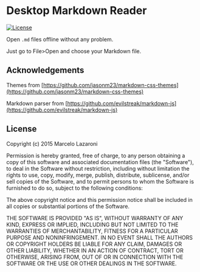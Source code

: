 # Desktop Markdown Reader
[![License](http://img.shields.io/:license-mit-blue.svg)](http://doge.mit-license.org)

Open `.md` files offline without any problem.

Just go to File>Open and choose your Markdown file.

## Acknowledgements

Themes from
[https://github.com/jasonm23/markdown-css-themes](https://github.com/jasonm23/markdown-css-themes)

Markdown parser from [https://github.com/evilstreak/markdown-js](https://github.com/evilstreak/markdown-js)


## License
Copyright (c) 2015 Marcelo Lazaroni

Permission is hereby granted, free of charge, to any person obtaining a copy of this software and associated documentation files (the "Software"), to deal in the Software without restriction, including without limitation the rights to use, copy, modify, merge, publish, distribute, sublicense, and/or sell copies of the Software, and to permit persons to whom the Software is furnished to do so, subject to the following conditions:

The above copyright notice and this permission notice shall be included in all copies or substantial portions of the Software.

THE SOFTWARE IS PROVIDED "AS IS", WITHOUT WARRANTY OF ANY KIND, EXPRESS OR IMPLIED, INCLUDING BUT NOT LIMITED TO THE WARRANTIES OF MERCHANTABILITY, FITNESS FOR A PARTICULAR PURPOSE AND NONINFRINGEMENT. IN NO EVENT SHALL THE AUTHORS OR COPYRIGHT HOLDERS BE LIABLE FOR ANY CLAIM, DAMAGES OR OTHER LIABILITY, WHETHER IN AN ACTION OF CONTRACT, TORT OR OTHERWISE, ARISING FROM, OUT OF OR IN CONNECTION WITH THE SOFTWARE OR THE USE OR OTHER DEALINGS IN THE SOFTWARE.
